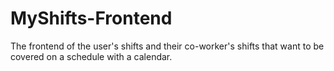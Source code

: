 # MyShifts-Frontend
The frontend of the user's shifts and their co-worker's shifts that want to be covered on a schedule with a calendar.
